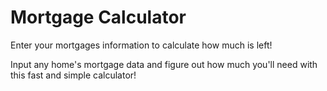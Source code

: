 # Mortgage Calculator

Enter your mortgages information to calculate how much is left! 

Input any home's mortgage data and figure out how much you'll need with this fast and simple calculator! 
